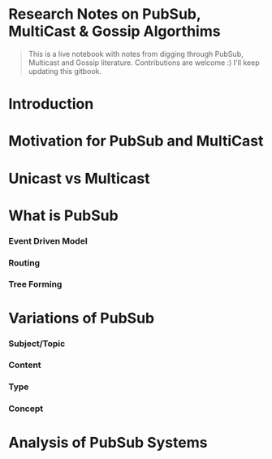 # Research Notes on PubSub, MultiCast & Gossip Algorthims

> This is a live notebook with notes from digging through PubSub, Multicast and Gossip literature. Contributions are welcome :) I'll keep updating this gitbook.

# Introduction


# Motivation for PubSub and MultiCast

# Unicast vs Multicast

# What is PubSub

### Event Driven Model
### Routing
### Tree Forming

# Variations of PubSub

### Subject/Topic
### Content
### Type
### Concept

# Analysis of PubSub Systems
